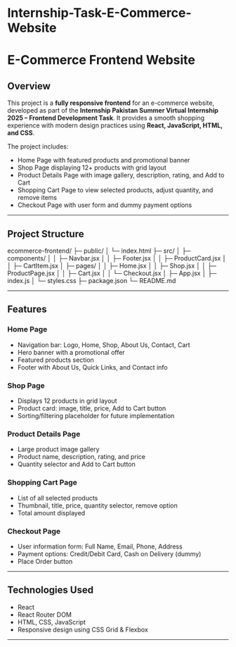 # Internship-Task-E-Commerce-Website

# E-Commerce Frontend Website

## Overview
This project is a **fully responsive frontend** for an e-commerce website, developed as part of the **Internship Pakistan Summer Virtual Internship 2025 – Frontend Development Task**. It provides a smooth shopping experience with modern design practices using **React, JavaScript, HTML, and CSS**.

The project includes:  
- Home Page with featured products and promotional banner  
- Shop Page displaying 12+ products with grid layout  
- Product Details Page with image gallery, description, rating, and Add to Cart  
- Shopping Cart Page to view selected products, adjust quantity, and remove items  
- Checkout Page with user form and dummy payment options  

---

## Project Structure

ecommerce-frontend/
├─ public/
│ └─ index.html
├─ src/
│ ├─ components/
│ │ ├─ Navbar.jsx
│ │ ├─ Footer.jsx
│ │ ├─ ProductCard.jsx
│ │ ├─ CartItem.jsx
│ ├─ pages/
│ │ ├─ Home.jsx
│ │ ├─ Shop.jsx
│ │ ├─ ProductPage.jsx
│ │ ├─ Cart.jsx
│ │ └─ Checkout.jsx
│ ├─ App.jsx
│ ├─ index.js
│ └─ styles.css
├─ package.json
└─ README.md

---

## Features

### Home Page
- Navigation bar: Logo, Home, Shop, About Us, Contact, Cart  
- Hero banner with a promotional offer  
- Featured products section  
- Footer with About Us, Quick Links, and Contact info  

### Shop Page
- Displays 12 products in grid layout  
- Product card: image, title, price, Add to Cart button  
- Sorting/filtering placeholder for future implementation  

### Product Details Page
- Large product image gallery  
- Product name, description, rating, and price  
- Quantity selector and Add to Cart button  

### Shopping Cart Page
- List of all selected products  
- Thumbnail, title, price, quantity selector, remove option  
- Total amount displayed  

### Checkout Page
- User information form: Full Name, Email, Phone, Address  
- Payment options: Credit/Debit Card, Cash on Delivery (dummy)  
- Place Order button  

---

## Technologies Used
- React  
- React Router DOM  
- HTML, CSS, JavaScript  
- Responsive design using CSS Grid & Flexbox  

---
